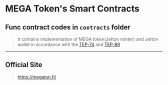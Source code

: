 # MEGA Token's Smart Contracts

## Func contract codes in `contracts` folder
> It contains implementation of MEGA token(Jetton minter) and Jetton wallet in accordance with the [TEP-74](https://github.com/ton-blockchain/TEPs/blob/master/text/0074-jettons-standard.md) and [TEP-89](https://github.com/ton-blockchain/TEPs/blob/master/text/0089-jetton-wallet-discovery.md)

---

## Official Site
> https://megaton.fi/